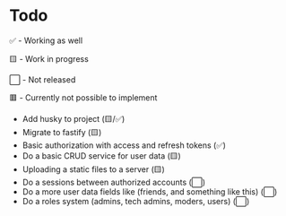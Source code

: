 # Todo

✅ - Working as well

🟨 - Work in progress

⬜ - Not released

🟥 - Currently not possible to implement

- Add husky to project (🟨/✅)
- Migrate to fastify (🟨)
- Basic authorization with access and refresh tokens (✅)
- Do a basic CRUD service for user data (🟨)
- Uploading a static files to a server (🟨)
- Do a sessions between authorized accounts (⬜)
- Do a more user data fields like (friends, and something like this) (⬜)
- Do a roles system (admins, tech admins, moders, users) (⬜)